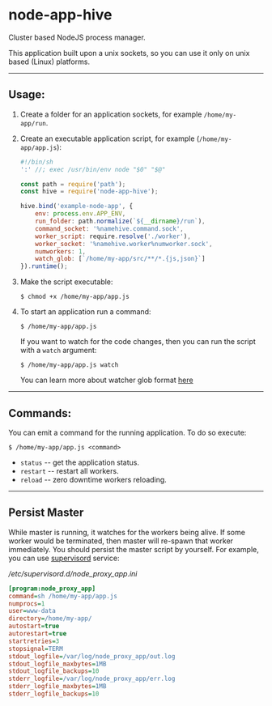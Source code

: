 # node-app-hive

Cluster based NodeJS process manager.

This application built upon a unix sockets, so you can use it only on unix based (Linux) platforms.

---

## Usage:

1.  Create a folder for an application sockets, for example `/home/my-app/run`.

1.  Create an executable application script, for example (`/home/my-app/app.js`):

    ```js
    #!/bin/sh
    ':' //; exec /usr/bin/env node "$0" "$@"

    const path = require('path');
    const hive = require('node-app-hive');

    hive.bind('example-node-app', {
        env: process.env.APP_ENV,
        run_folder: path.normalize(`${__dirname}/run`),
        command_socket: '%namehive.command.sock',
        worker_script: require.resolve('./worker'),
        worker_socket: '%namehive.worker%numworker.sock',
        numworkers: 1,
        watch_glob: [`/home/my-app/src/**/*.{js,json}`]
    }).runtime();

    ```

1.  Make the script executable:

    `$ chmod +x /home/my-app/app.js`

1.  To start an application run a command:

    `$ /home/my-app/app.js`

    If you want to watch for the code changes,
    then you can run the script with a `watch` argument:

    `$ /home/my-app/app.js watch`

    You can learn more about watcher glob format [here](https://github.com/shama/gaze)

---

## Commands:

You can emit a command for the running application.
To do so execute:

`$ /home/my-app/app.js <command>`

*   `status` -- get the application status.
*   `restart` -- restart all workers.
*   `reload` -- zero downtime workers reloading.

---

## Persist Master

While master is running, it watches for the workers being alive.
If some worker would be terminated, then master will re-spawn that worker immediately.
You should persist the master script by yourself.
For example, you can use [supervisord](http://supervisord.org) service:

_/etc/supervisord.d/node_proxy_app.ini_
```ini
[program:node_proxy_app]
command=sh /home/my-app/app.js
numprocs=1
user=www-data
directory=/home/my-app/
autostart=true
autorestart=true
startretries=3
stopsignal=TERM
stdout_logfile=/var/log/node_proxy_app/out.log
stdout_logfile_maxbytes=1MB
stdout_logfile_backups=10
stderr_logfile=/var/log/node_proxy_app/err.log
stderr_logfile_maxbytes=1MB
stderr_logfile_backups=10
```
